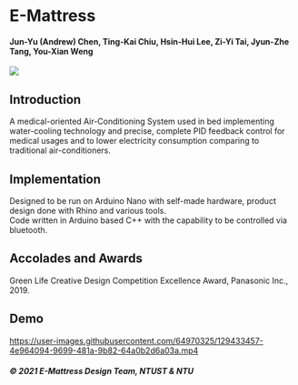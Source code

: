 # E-Mattress
#### Jun-Yu (Andrew) Chen, Ting-Kai Chiu, Hsin-Hui Lee, Zi-Yi Tai, Jyun-Zhe Tang, You-Xian Weng
![](https://user-images.githubusercontent.com/64970325/129433493-a36618ea-27a2-45b8-bba9-a40daec9f586.jpg)


## Introduction
A medical-oriented Air-Conditioning System used in bed implementing water-cooling technology and precise, complete PID feedback control for medical usages and to lower electricity consumption comparing to traditional air-conditioners.

## Implementation
Designed to be run on Arduino Nano with self-made hardware, product design done with Rhino and various tools.\
Code written in Arduino based C++ with the capability to be controlled via bluetooth.

## Accolades and Awards
Green Life Creative Design Competition Excellence Award, Panasonic Inc., 2019.

## Demo
https://user-images.githubusercontent.com/64970325/129433457-4e964094-9699-481a-9b82-64a0b2d6a03a.mp4

##### © 2021 E-Mattress Design Team, NTUST & NTU

